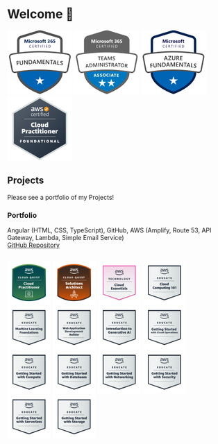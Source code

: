 # Welcome 👋

<a href="https://learn.microsoft.com/api/credentials/share/en-gb/ChristopherRoyall-5637/F722D868FA9BA4ED?sharingId=9998F707F4431F17" target="_blank"><img src="primary_badges/microsoft-365-certified-fundamentals.png" alt="microsoft-365-certified-fundamentals" height="150" width="150"/></a>
<a href="https://learn.microsoft.com/api/credentials/share/en-gb/ChristopherRoyall-5637/9D221D3A52C63080?sharingId=9998F707F4431F17" target="_blank"><img src="primary_badges/microsoft-365-certified-teams-administrator-associate.png" alt="microsoft-365-certified-teams-administrator-associate" height="150" width="150"/></a>
<a href="https://learn.microsoft.com/api/credentials/share/en-gb/ChristopherRoyall-5637/89269917581C4823?sharingId=9998F707F4431F17" target="_blank"><img src="primary_badges/microsoft-certified-azure-fundamentals.png" alt="microsoft-certified-azure-fundamentals" height="150" width="150"/></a>
<a href="https://www.credly.com/badges/c7601def-caa2-49a4-9873-8cc98ac67446/public_url" target="_blank"><img src="primary_badges/aws-certified-cloud-practitioner v2.png" alt="aws-certified-cloud-practitioner" height="150" width="150"/></a>

## Projects
Please see a portfolio of my Projects!

### Portfolio
Angular (HTML, CSS, TypeScript), GitHub, AWS (Amplify, Route 53, API Gateway, Lambda, Simple Email Service)</br>
<a href="https://github.com/chris-royall/portfolio">GitHub Repository</a></br>

## 
<a href="https://www.credly.com/badges/a41964c2-fa5e-4a70-9679-f54e1716f80d/public_url" target="_blank"><img src="secondary_badges/aws-cloud-quest-cloud-practitioner.png" alt="aws-cloud-quest-cloud-practitioner" height="100" width="100"/></a>
<a href="https://www.credly.com/badges/17653143-16b3-4e17-bce6-593bc0c3e888/public_url" target="_blank"><img src="secondary_badges/aws-cloud-quest-solutions-architect.png" alt="aws-cloud-quest-solutions-architect" height="100" width="100"/></a>
<a href="https://www.credly.com/badges/bf7123f8-d6fa-4668-a586-297a335a77ee/public_url" target="_blank"><img src="secondary_badges/aws-knowledge-cloud-essentials.png" alt="aws-knowledge-cloud-essentials" height="100" width="100"/></a>
<a href="https://www.credly.com/badges/b489d308-1721-420c-80e9-4451fa8c2df0/public_url" target="_blank"><img src="secondary_badges/aws-educate-introduction-to-cloud-101.png" alt="aws-educate-introduction-to-cloud-101" height="100" width="100"/></a>
<a href="https://www.credly.com/badges/99b1f1c8-2759-4567-bca9-ab45c8c692e2/public_url" target="_blank"><img src="secondary_badges/aws-educate-machine-learning-foundations.png" alt="aws-educate-machine-learning-foundations" height="100" width="100"/></a>
<a href="https://www.credly.com/badges/1276498e-1473-4578-b828-34a13ccdb88e/public_url" target="_blank"><img src="secondary_badges/aws-educate-web-builder.png" alt="aws-educate-web-builder" height="100" width="100"/></a>
<a href="https://www.credly.com/badges/0aff6a15-5e2a-439d-a346-b6539380e656/public_url" target="_blank"><img src="secondary_badges/aws-educate-introduction-to-generative-ai.png" alt="aws-educate-introduction-to-generative-ai" height="100" width="100"/></a>
<a href="https://www.credly.com/badges/6fddf01b-631e-4ebe-92e9-b940094ded6c/public_url" target="_blank"><img src="secondary_badges/aws-educate-getting-started-with-cloud-ops.png" alt="aws-educate-getting-started-with-cloud-ops" height="100" width="100"/></a>
<a href="https://www.credly.com/badges/4c6fe732-2605-481f-b2a2-270a72cdddad/public_url" target="_blank"><img src="secondary_badges/aws-educate-getting-started-with-compute.png" alt="aws-educate-getting-started-with-compute" height="100" width="100"/></a>
<a href="https://www.credly.com/badges/7ca8e1e6-5471-404c-930a-f1fada61469f/public_url" target="_blank"><img src="secondary_badges/aws-educate-getting-started-with-databases.png" alt="aws-educate-getting-started-with-databases" height="100" width="100"/></a>
<a href="https://www.credly.com/badges/f29cbe64-5213-446a-9bbb-9e0c4184f84b/public_url" target="_blank"><img src="secondary_badges/aws-educate-getting-started-with-networking.png" alt="aws-educate-getting-started-with-networking" height="100" width="100"/></a>
<a href="https://www.credly.com/badges/6795cd0e-d12c-482d-9eca-b74c0410d038/public_url" target="_blank"><img src="secondary_badges/aws-educate-getting-started-with-security.png" alt="aws-educate-getting-started-with-security" height="100" width="100"/></a>
<a href="https://www.credly.com/badges/1779a440-3a8f-406c-afac-c0d682034110/public_url" target="_blank"><img src="secondary_badges/aws-educate-getting-started-with-serverless.png" alt="aws-educate-getting-started-with-serverless" height="100" width="100"/></a>
<a href="https://www.credly.com/badges/0f57a79a-f2e8-46dd-b4a9-0da4d2dd479b/public_url" target="_blank"><img src="secondary_badges/aws-educate-getting-started-with-storage.png" alt="aws-educate-getting-started-with-storage" height="100" width="100"/></a>

